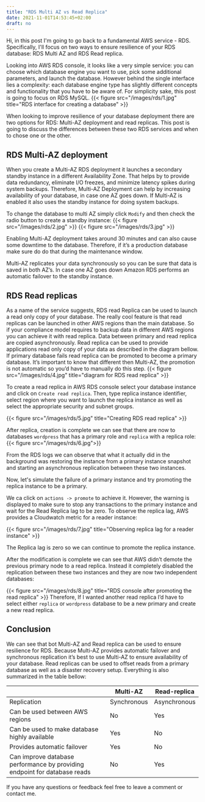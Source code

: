 ```yaml
---
title: "RDS Multi AZ vs Read Replica"
date: 2021-11-01T14:53:45+02:00
draft: no
---
```


Hi, in this post I'm going to go back to a fundamental AWS service - RDS. Specifically, I'll focus on two ways to ensure resilience of your RDS database: RDS Multi AZ and RDS Read replica.

Looking into AWS RDS console, it looks like a very simple service: you can choose which database engine you want to use, pick some additional parameters, and launch the database. However behind the single interface lies a complexity: each database engine type has slightly different concepts and functionality that you have to be aware of. For simplicity sake, this post is going to focus on RDS MySQL.
{{< figure src="/images/rds/1.jpg" title="RDS interface for creating a database" >}}

When looking to improve resilience of your database deployment there are two options for RDS:  Multi-AZ deployment and read replicas. This post is going to discuss the differences between these two RDS services and when to chose one or the other.

## RDS Multi-AZ deployment

When you create a Multi-AZ RDS deployment it launches a secondary standby instance in a different Availability Zone. That helps by to provide data redundancy, eliminate I/O freezes, and minimize latency spikes during system backups.
Therefore, Multi-AZ Deployment can help by increasing availability of your database, in case one AZ goes down. If Multi-AZ is enabled it also uses the standby instance for doing system backups.

To change the database to multi AZ simply click `Modify` and then check the radio button to create a standby instance:
{{< figure src="/images/rds/2.jpg" >}}
{{< figure src="/images/rds/3.jpg" >}}

Enabling Multi-AZ deployment takes around 30 minutes and can also cause some downtime to the database. Therefore, if it’s a production database make sure do do that during the maintenance window.

Multi-AZ replicates your data synchronously so you can be sure that data is saved in both AZ’s. In case one AZ goes down Amazon RDS performs an automatic failover to the standby instance.

## RDS Read replicas

As a name of the service suggests,  RDS read Replica can be used to launch a read only copy of your database. The really cool feature is that read replicas can be launched in other AWS regions than the main database. So if your compliance model requires to backup data in different AWS regions you can achieve it with read replica. Data between primary and read replica are copied asynchronously.  Read replica can be used to provide applications read only copy of your data as described in the diagram bellow. If primary database fails read replica can be promoted to become a primary database. It’s important to know that different then Multi-AZ, the promotion is not automatic so you’d have to manually do this step.
{{< figure src="/images/rds/4.jpg" title="diagram for RDS read replica" >}}

To create a read replica in AWS RDS console select your database instance and click on `Create read replica`. Then,  type replica instance identifier, select region where you want to launch the replica instance as well as select the appropriate security and subnet groups.

{{< figure src="/images/rds/5.jpg" title="Creating RDS read replica" >}}

After replica, creation is complete we can see that there are now to databases `wordpress` that has a primary role and `replica` with a replica role:
{{< figure src="/images/rds/6.jpg">}}

From the RDS logs we can observe that what it actually did in the background was restoring  the instance from a primary instance snapshot and starting an  asynchronous replication between these two instances.

Now, let's simulate the failure of a primary instance and try promoting the replica instance to be a primary.

We ca click on `actions -> promote` to achieve it. However, the warning is displayed to make sure to stop any transactions to the primary instance and wait for the Read Replica lag to be zero. To observe the replica lag, AWS provides a Cloudwatch metric for a reader instance:

{{< figure src="/images/rds/7.jpg" title="Observing replica lag for a reader instance" >}}

The Replica lag is zero so we can continue to promote the replica instance.

After the modification is complete we can see that AWS didn’t demote the previous primary node to a read replica. Instead it completely disabled the replication between these two instances and they are now two independent databases:

{{< figure src="/images/rds/8.jpg" title="RDS console after promoting the read replica" >}}
Therefore, If I wanted another read replica I’d have to select either `replica` or `wordpress` database to be a new primary and create a new read replica.

## Conclusion

We can see that bot  Multi-AZ and Read replica  can be used to ensure resilience for RDS.
Because Multi-AZ provides automatic failover and synchronous replication it’s best to use Multi-AZ to ensure availability of your database. Read replicas can be used to offset reads from a primary database as well as a disaster recovery setup. Everything is also summarized in the table bellow:

|    | Multi-AZ | Read-replica    |
| ----------- | ----------- | ------------- |
| Replication      | Synchronous       | Asynchronous  |
| Can be used between AWS regions   | No       | Yes   |
| Can be used to make database highly available  | Yes       | No   |
| Provides automatic failover  | Yes       | No   |
| Can improve database performance by providing endpoint for database reads  | No       | Yes   |

If you have any questions or feedback feel free to leave a comment or contact me.
